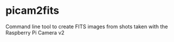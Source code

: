 # picam2fits
Command line tool to create FITS images from shots taken with the Raspberry Pi Camera v2
